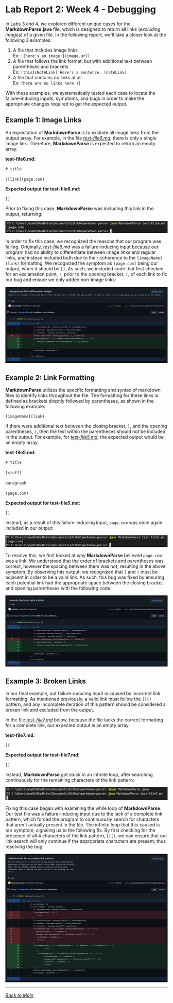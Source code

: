 # Lab Report 2: Week 4 - Debugging
In Labs 3 and 4, we explored different unique cases for the **MarkdownParse.java** file, which is designed to return all links (*excluding images*) of a given file. In the following report, we'll take a closer look at the following 3 examples:
1. A file that includes image links  
Ex: `![here's an image!](image.url)`  
2. A file that follows the link format, but with additional text between parentheses and brackets  
Ex: `[thisIsNotALink] Here's a sentence. (notALink)`
3. A file that contains no links at all  
Ex: `There are no links here )[`

With these examples, we systematically tested each case to locate the failure-inducing inputs, symptoms, and bugs in order to make the appropriate changes required to get the expected output.  

## Example 1: Image Links
An expectation of **MarkdownParse** is to exclude all image links from the output array. For example, in the file [*test-file6.md*](https://github.com/njaurigue/markdown-parse/blob/main/test-file6.md), there is only a single image link. Therefore, **MarkdownParse** is expected to return an empty array.  

**test-file6.md:**  
```
# title

![link](page.com)
```

**Expected output for test-file6.md:**  
```
[]
```  
Prior to fixing this case, **MarkdownParse** was including this link in the output, returning:  

![imageLinksFailure](images\lab2-imageLinksFailure.png)  

In order to fix this case, we recognized the reasons that our program was failing. Originally, *test-file6.md* was a failure-inducing input because our program had no ability to differentiate between image links and regular links, and instead included both due to their coherence to the `[imageName](link)` formatting. We recognized the symptom as `[page.com]` being our output, when it should be `[]`. As such, we included code that first checked for an exclamation point, `!`, prior to the opening bracket, `[`, of each link to fix our bug and ensure we only added non-image links:

![imageLinks](images\lab2-imageLinks.png)  

## Example 2: Link Formatting
**MarkdownParse** utilizes the specific formatting and syntax of markdown files to identify links throughout the file. The formatting for these links is defined as brackets directly followed by parentheses, as shown in the following example:  

```
[imageName](link)
```  

If there were additional text between the closing bracket, `]`, and the opening parentheses, `(`, then the text within the parentheses should not be included in the output. For example, for [*test-file5.md*](https://github.com/njaurigue/markdown-parse/blob/main/test-file5.md), the expected output would be an empty array.  

**test-file5.md:**
```
# title

[stuff]

paragraph

(page.com)
```  

**Expected output for test-file5.md:**
```
[]
```

Instead, as a result of this failure-inducing input, `page.com` was once again included in our output:  

![linkFormattingFailure](images\lab2-linkFormattingFailure.png)  

To resolve this, we first looked at why **MarkdownParse** believed `page.com` was a link. We understood that the order of brackets and parentheses was correct, however the spacing between them was not, resulting in the above symptom. By observing this output, we recognized that `]` and `(` must be adjacent in order to be a vaild link. As such, this bug was fixed by ensuring each potential link had the appropriate space between the closing bracket and opening parentheses with the following code:

![linkFormatting](images\lab2-linkFormatting.png)

## Example 3: Broken Links
In our final example, out failure-inducing input is caused by incorrect link formatting. As mentioned previously, a valid link must follow the `[]()` pattern, and any incomplete iteration of this pattern should be considered a broken link and excluded from the output.  

In the file [*test-file7.md*](https://github.com/njaurigue/markdown-parse/blob/main/test-file7.md) below, because the file lacks the correct formatting for a complete link, our expected output is an empty array.

**test-file7.md:**
```
)[
```

**Expected output for test-file7.md:**
```
[]
```
Instead, **MarkdownParse** got stuck in an infinite loop, after searching continuously for the remaining characters of the link pattern:

![brokenLinksFailure](images\lab2-brokenLinksFailure.png)

Fixing this case began with examining the while loop of **MarkdownParse**. Our test file was a failure-inducing input due to the lack of a complete link pattern, which forced the program to continuously search for characters that aren't actually present in the file. The infinite loop that this caused is our symptom, signaling us to the following fix. By first checking for the presence of all 4 characters of the link pattern, `[]()`, we can ensure that our link search will only continue if the appropriate characters are present, thus resolving the bug:

![brokenLinks](images\lab2-brokenLinks.png)

---
[*Back to Main*](https://njaurigue.github.io/cse15l-lab-reports/index.html)
